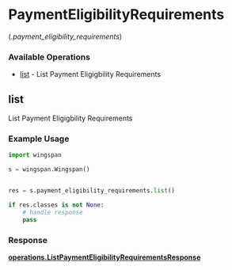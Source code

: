 # PaymentEligibilityRequirements
(*.payment_eligibility_requirements*)

### Available Operations

* [list](#list) - List Payment Eligigbility Requirements

## list

List Payment Eligigbility Requirements

### Example Usage

```python
import wingspan

s = wingspan.Wingspan()


res = s.payment_eligibility_requirements.list()

if res.classes is not None:
    # handle response
    pass
```


### Response

**[operations.ListPaymentEligibilityRequirementsResponse](../../models/operations/listpaymenteligibilityrequirementsresponse.md)**

